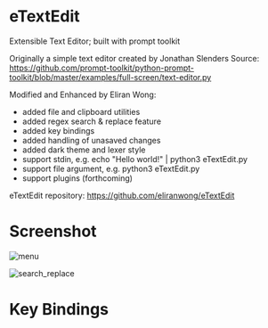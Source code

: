 # eTextEdit
Extensible Text Editor; built with prompt toolkit

Originally a simple text editor created by Jonathan Slenders
Source: https://github.com/prompt-toolkit/python-prompt-toolkit/blob/master/examples/full-screen/text-editor.py

Modified and Enhanced by Eliran Wong:
* added file and clipboard utilities
* added regex search & replace feature
* added key bindings
* added handling of unasaved changes
* added dark theme and lexer style
* support stdin, e.g. echo "Hello world!" | python3 eTextEdit.py
* support file argument, e.g. python3 eTextEdit.py <filename>
* support plugins (forthcoming)

eTextEdit repository:
https://github.com/eliranwong/eTextEdit

# Screenshot

![menu](https://github.com/eliranwong/eTextEdit/assets/25262722/e900580d-cca6-46a8-8b61-7a51af13e245)

![search_replace](https://github.com/eliranwong/eTextEdit/assets/25262722/511027b6-acd0-4704-982b-44c946436613)

# Key Bindings


